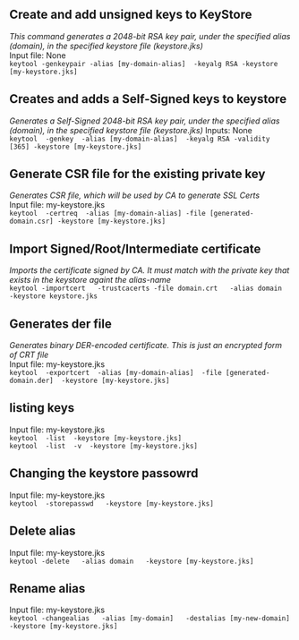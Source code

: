 ## Create and add unsigned keys to KeyStore
*This command generates a 2048-bit RSA key pair, under the specified alias (domain), in the specified keystore file (keystore.jks)*  
Input file: None  
`keytool -genkeypair -alias [my-domain-alias]  -keyalg RSA -keystore [my-keystore.jks]`

## Creates and adds a Self-Signed keys to keystore
*Generates a Self-Signed 2048-bit RSA key pair, under the specified alias (domain), in the specified keystore file (keystore.jks)*
Inputs: None  
`keytool  -genkey  -alias [my-domain-alias]  -keyalg RSA -validity [365] -keystore [my-keystore.jks]`

## Generate CSR file for the existing private key
*Generates CSR file, which will be used by CA to generate SSL Certs*  
Input file: my-keystore.jks  
`keytool  -certreq  -alias [my-domain-alias] -file [generated-domain.csr] -keystore [my-keystore.jks]`

## Import Signed/Root/Intermediate certificate
*Imports the certificate signed by CA. It must match with the private key that exists in the keystore againt the alias-name*  
`keytool -importcert  
        -trustcacerts -file domain.crt  
        -alias domain  
        -keystore keystore.jks`

## Generates der file
*Generates binary DER-encoded certificate. This is just an encrypted form of CRT file*  
Input file: my-keystore.jks  
`keytool  -exportcert  -alias [my-domain-alias]  -file [generated-domain.der]  -keystore [my-keystore.jks]`

## listing keys
Input file: my-keystore.jks  
`keytool  -list  -keystore [my-keystore.jks]`  
`keytool  -list  -v  -keystore [my-keystore.jks]` 

## Changing the keystore passowrd 
Input file: my-keystore.jks  
`keytool  -storepasswd   -keystore [my-keystore.jks]`

## Delete alias 
Input file: my-keystore.jks  
`keytool -delete  
        -alias domain  
        -keystore [my-keystore.jks]`
## Rename alias
Input file: my-keystore.jks  
`keytool -changealias  
        -alias [my-domain]  
        -destalias [my-new-domain]  
        -keystore [my-keystore.jks]`

